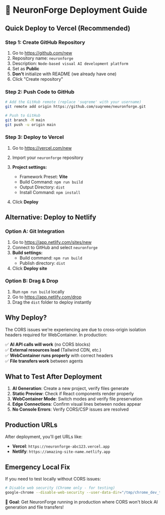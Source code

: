 # 🚀 NeuronForge Deployment Guide

## Quick Deploy to Vercel (Recommended)

### Step 1: Create GitHub Repository
1. Go to https://github.com/new
2. Repository name: `neuronforge`
3. Description: `Node-based visual AI development platform`
4. Set as **Public**
5. **Don't** initialize with README (we already have one)
6. Click "Create repository"

### Step 2: Push Code to GitHub
```bash
# Add the GitHub remote (replace 'suqreme' with your username)
git remote add origin https://github.com/suqreme/neuronforge.git

# Push to GitHub
git branch -M main
git push -u origin main
```

### Step 3: Deploy to Vercel
1. Go to https://vercel.com/new
2. Import your `neuronforge` repository
3. **Project settings:**
   - Framework Preset: **Vite**
   - Build Command: `npm run build`
   - Output Directory: `dist`
   - Install Command: `npm install`

4. Click **Deploy**

## Alternative: Deploy to Netlify

### Option A: Git Integration
1. Go to https://app.netlify.com/sites/new
2. Connect to GitHub and select `neuronforge`
3. **Build settings:**
   - Build command: `npm run build`
   - Publish directory: `dist`
4. Click **Deploy site**

### Option B: Drag & Drop
1. Run `npm run build` locally
2. Go to https://app.netlify.com/drop
3. Drag the `dist` folder to deploy instantly

## Why Deploy?

The CORS issues we're experiencing are due to cross-origin isolation headers required for WebContainer. In production:

✅ **AI API calls will work** (no CORS blocks)  
✅ **External resources load** (Tailwind CDN, etc.)  
✅ **WebContainer runs properly** with correct headers  
✅ **File transfers work** between agents  

## What to Test After Deployment

1. **AI Generation**: Create a new project, verify files generate
2. **Static Preview**: Check if React components render properly  
3. **WebContainer Mode**: Switch modes and verify file preservation
4. **Edge Connections**: Confirm visual lines between nodes appear
5. **No Console Errors**: Verify CORS/CSP issues are resolved

## Production URLs

After deployment, you'll get URLs like:
- **Vercel**: `https://neuronforge-abc123.vercel.app`
- **Netlify**: `https://amazing-site-name.netlify.app`

## Emergency Local Fix

If you need to test locally without CORS issues:
```bash
# Disable web security (Chrome only - for testing)
google-chrome --disable-web-security --user-data-dir="/tmp/chrome_dev_test"
```

🎯 **Goal**: Get NeuronForge running in production where CORS won't block AI generation and file transfers!